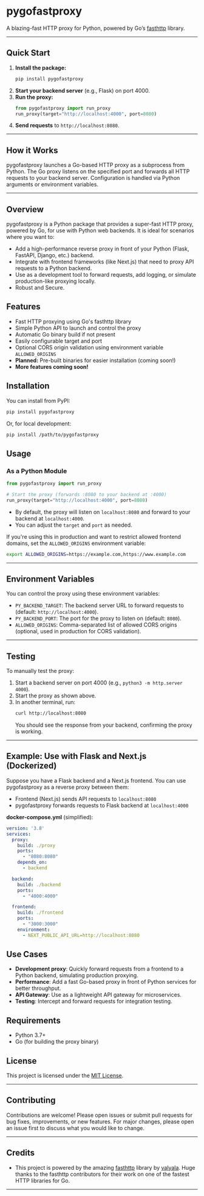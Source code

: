 # pygofastproxy

A blazing-fast HTTP proxy for Python, powered by Go’s [fasthttp](https://github.com/valyala/fasthttp) library.

---

## Quick Start

1. **Install the package:**
   ```bash
   pip install pygofastproxy
   ```
2. **Start your backend server** (e.g., Flask) on port 4000.
3. **Run the proxy:**
   ```python
   from pygofastproxy import run_proxy
   run_proxy(target="http://localhost:4000", port=8080)
   ```
4. **Send requests** to `http://localhost:8080`.

---

## How it Works

pygofastproxy launches a Go-based HTTP proxy as a subprocess from Python. The Go proxy listens on the specified port and forwards all HTTP requests to your backend server. Configuration is handled via Python arguments or environment variables.

---

## Overview

pygofastproxy is a Python package that provides a super-fast HTTP proxy, powered by Go, for use with Python web backends. It is ideal for scenarios where you want to:
- Add a high-performance reverse proxy in front of your Python (Flask, FastAPI, Django, etc.) backend.
- Integrate with frontend frameworks (like Next.js) that need to proxy API requests to a Python backend.
- Use as a development tool to forward requests, add logging, or simulate production-like proxying locally.
- Robust and Secure. 

## Features
- Fast HTTP proxying using Go's fasthttp library
- Simple Python API to launch and control the proxy
- Automatic Go binary build if not present
- Easily configurable target and port
- Optional CORS origin validation using environment variable `ALLOWED_ORIGINS`
- **Planned:** Pre-built binaries for easier installation (coming soon!)
- **More features coming soon!**

## Installation

You can install from PyPI:

```bash
pip install pygofastproxy
```

Or, for local development:

```bash
pip install /path/to/pygofastproxy
```

## Usage

### As a Python Module

```python
from pygofastproxy import run_proxy

# Start the proxy (forwards :8080 to your backend at :4000)
run_proxy(target="http://localhost:4000", port=8080)
```

- By default, the proxy will listen on `localhost:8080` and forward to your backend at `localhost:4000`.
- You can adjust the `target` and `port` as needed.

If you're using this in production and want to restrict allowed frontend domains, set the `ALLOWED_ORIGINS` environment variable:

```bash
export ALLOWED_ORIGINS=https://example.com,https://www.example.com
```

---

## Environment Variables

You can control the proxy using these environment variables:
- `PY_BACKEND_TARGET`: The backend server URL to forward requests to (default: `http://localhost:4000`).
- `PY_BACKEND_PORT`: The port for the proxy to listen on (default: `8080`).
- `ALLOWED_ORIGINS`: Comma-separated list of allowed CORS origins (optional, used in production for CORS validation).

---

## Testing

To manually test the proxy:
1. Start a backend server on port 4000 (e.g., `python3 -m http.server 4000`).
2. Start the proxy as shown above.
3. In another terminal, run:
   ```bash
   curl http://localhost:8080
   ```
   You should see the response from your backend, confirming the proxy is working.

---

## Example: Use with Flask and Next.js (Dockerized)

Suppose you have a Flask backend and a Next.js frontend. You can use pygofastproxy as a reverse proxy between them:

- Frontend (Next.js) sends API requests to `localhost:8080`
- pygofastproxy forwards requests to Flask backend at `localhost:4000`

**docker-compose.yml** (simplified):

```yaml
version: '3.8'
services:
  proxy:
    build: ./proxy
    ports:
      - "8080:8080"
    depends_on:
      - backend

  backend:
    build: ./backend
    ports:
      - "4000:4000"

  frontend:
    build: ./frontend
    ports:
      - "3000:3000"
    environment:
      - NEXT_PUBLIC_API_URL=http://localhost:8080
```

## Use Cases

- **Development proxy**: Quickly forward requests from a frontend to a Python backend, simulating production proxying.
- **Performance**: Add a fast Go-based proxy in front of Python services for better throughput.
- **API Gateway**: Use as a lightweight API gateway for microservices.
- **Testing**: Intercept and forward requests for integration testing.

## Requirements
- Python 3.7+
- Go (for building the proxy binary)

## License

This project is licensed under the [MIT License](LICENSE).

---

## Contributing

Contributions are welcome! Please open issues or submit pull requests for bug fixes, improvements, or new features. For major changes, please open an issue first to discuss what you would like to change.

---

## Credits

- This project is powered by the amazing [fasthttp](https://github.com/valyala/fasthttp) library by [valyala](https://github.com/valyala). Huge thanks to the fasthttp contributors for their work on one of the fastest HTTP libraries for Go.

---